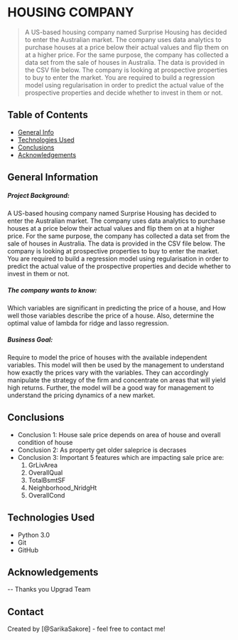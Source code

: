 # HOUSING COMPANY
>A US-based housing company named Surprise Housing has decided to enter the Australian market. The company uses data analytics to purchase houses at a price below their actual values and flip them on at a higher price. For the same purpose, the company has collected a data set from the sale of houses in Australia. The data is provided in the CSV file below. The company is looking at prospective properties to buy to enter the market. You are required to build a regression model using regularisation in order to predict the actual value of the prospective properties and decide whether to invest in them or not.



## Table of Contents
* [General Info](#general-information)
* [Technologies Used](#technologies-used)
* [Conclusions](#conclusions)
* [Acknowledgements](#acknowledgements)

<!-- You can include any other section that is pertinent to your problem -->

## General Information
##### Project Background:
A US-based housing company named Surprise Housing has decided to enter the Australian market. The company uses data analytics to purchase houses at a price below their actual values and flip them on at a higher price. For the same purpose, the company has collected a data set from the sale of houses in Australia. The data is provided in the CSV file below. The company is looking at prospective properties to buy to enter the market. You are required to build a regression model using regularisation in order to predict the actual value of the prospective properties and decide whether to invest in them or not.

##### The company wants to know:
Which variables are significant in predicting the price of a house, and How well those variables describe the price of a house. Also, determine the optimal value of lambda for ridge and lasso regression.

##### Business Goal:
Require to model the price of houses with the available independent variables. This model will then be used by the management to understand how exactly the prices vary with the variables. They can accordingly manipulate the strategy of the firm and concentrate on areas that will yield high returns. Further, the model will be a good way for management to understand the pricing dynamics of a new market.

<!-- You don't have to answer all the questions - just the ones relevant to your project. -->

## Conclusions
- Conclusion 1: House sale price depends on area of house and overall condition of house
- Conclusion 2: As property get older saleprice is decrases
- Conclusion 3: Important 5 features which are impacting sale price are:
    1. GrLivArea
    2. OverallQual
    3. TotalBsmtSF
    4. Neighborhood_NridgHt
    5. OverallCond



<!-- You don't have to answer all the questions - just the ones relevant to your project. -->


## Technologies Used
- Python 3.0
- Git
- GitHub


<!-- As the libraries versions keep on changing, it is recommended to mention the version of library used in this project -->

## Acknowledgements
-- Thanks you Upgrad Team

## Contact
Created by [@SarikaSakore] - feel free to contact me!


<!-- Optional -->
<!-- ## License -->
<!-- This project is open source and available under the [... License](). -->

<!-- You don't have to include all sections - just the one's relevant to your project -->
